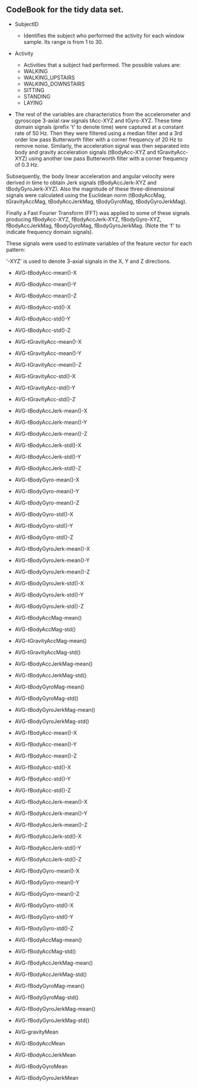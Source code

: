 CodeBook for the tidy data set.
-------------------------------
* SubjectID
  * Identifies the subject who performed the activity for each window sample. Its range is from 1 to 30.

* Activity
  * Activities that a subject had performed. The possible values are:
  * WALKING
  * WALKING_UPSTAIRS
  * WALKING_DOWNSTAIRS
  * SITTING
  * STANDING
  * LAYING
 

* The rest of the variables are characteristics from the accelerometer and gyroscope 3-axial raw signals tAcc-XYZ and tGyro-XYZ. These time domain signals (prefix 't' to denote time) were captured at a constant rate of 50 Hz. Then they were filtered using a median filter and a 3rd order low pass Butterworth filter with a corner frequency of 20 Hz to remove noise. Similarly, the acceleration signal was then separated into body and gravity acceleration signals (tBodyAcc-XYZ and tGravityAcc-XYZ) using another low pass Butterworth filter with a corner frequency of 0.3 Hz. 

 Subsequently, the body linear acceleration and angular velocity were derived in time to obtain Jerk signals (tBodyAccJerk-XYZ and tBodyGyroJerk-XYZ). Also the magnitude of these three-dimensional signals were calculated using the Euclidean norm (tBodyAccMag, tGravityAccMag, tBodyAccJerkMag, tBodyGyroMag, tBodyGyroJerkMag). 

Finally a Fast Fourier Transform (FFT) was applied to some of these signals producing fBodyAcc-XYZ, fBodyAccJerk-XYZ, fBodyGyro-XYZ, fBodyAccJerkMag, fBodyGyroMag, fBodyGyroJerkMag. (Note the 'f' to indicate frequency domain signals). 



These signals were used to estimate variables of the feature vector for each pattern:  

'-XYZ' is used to denote 3-axial signals in the X, Y and Z directions.

* AVG-tBodyAcc-mean()-X
* AVG-tBodyAcc-mean()-Y
* AVG-tBodyAcc-mean()-Z
* AVG-tBodyAcc-std()-X
* AVG-tBodyAcc-std()-Y
* AVG-tBodyAcc-std()-Z

* AVG-tGravityAcc-mean()-X
* AVG-tGravityAcc-mean()-Y
* AVG-tGravityAcc-mean()-Z

* AVG-tGravityAcc-std()-X
* AVG-tGravityAcc-std()-Y
* AVG-tGravityAcc-std()-Z


* AVG-tBodyAccJerk-mean()-X
* AVG-tBodyAccJerk-mean()-Y
* AVG-tBodyAccJerk-mean()-Z

* AVG-tBodyAccJerk-std()-X
* AVG-tBodyAccJerk-std()-Y
* AVG-tBodyAccJerk-std()-Z


* AVG-tBodyGyro-mean()-X
* AVG-tBodyGyro-mean()-Y
* AVG-tBodyGyro-mean()-Z



* AVG-tBodyGyro-std()-X
* AVG-tBodyGyro-std()-Y
* AVG-tBodyGyro-std()-Z


* AVG-tBodyGyroJerk-mean()-X
* AVG-tBodyGyroJerk-mean()-Y
* AVG-tBodyGyroJerk-mean()-Z

* AVG-tBodyGyroJerk-std()-X
* AVG-tBodyGyroJerk-std()-Y
* AVG-tBodyGyroJerk-std()-Z


* AVG-tBodyAccMag-mean()
* AVG-tBodyAccMag-std()

* AVG-tGravityAccMag-mean()
* AVG-tGravityAccMag-std()

* AVG-tBodyAccJerkMag-mean()
* AVG-tBodyAccJerkMag-std()


* AVG-tBodyGyroMag-mean()
* AVG-tBodyGyroMag-std()

* AVG-tBodyGyroJerkMag-mean()
* AVG-tBodyGyroJerkMag-std()

* AVG-fBodyAcc-mean()-X
* AVG-fBodyAcc-mean()-Y
* AVG-fBodyAcc-mean()-Z

* AVG-fBodyAcc-std()-X
* AVG-fBodyAcc-std()-Y
* AVG-fBodyAcc-std()-Z

* AVG-fBodyAccJerk-mean()-X
* AVG-fBodyAccJerk-mean()-Y
* AVG-fBodyAccJerk-mean()-Z

* AVG-fBodyAccJerk-std()-X
* AVG-fBodyAccJerk-std()-Y
* AVG-fBodyAccJerk-std()-Z

* AVG-fBodyGyro-mean()-X
* AVG-fBodyGyro-mean()-Y
* AVG-fBodyGyro-mean()-Z

* AVG-fBodyGyro-std()-X
* AVG-fBodyGyro-std()-Y
* AVG-fBodyGyro-std()-Z

* AVG-fBodyAccMag-mean()
* AVG-fBodyAccMag-std()

* AVG-fBodyAccJerkMag-mean()
* AVG-fBodyAccJerkMag-std()

* AVG-fBodyGyroMag-mean()
* AVG-fBodyGyroMag-std()

* AVG-fBodyGyroJerkMag-mean()
* AVG-fBodyGyroJerkMag-std()

* AVG-gravityMean

* AVG-tBodyAccMean

* AVG-tBodyAccJerkMean

* AVG-tBodyGyroMean

* AVG-tBodyGyroJerkMean

